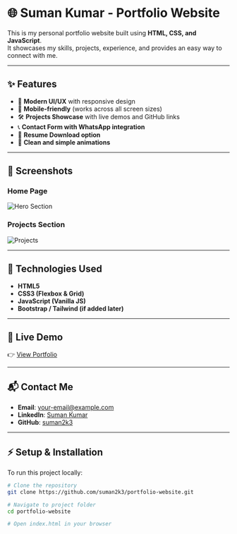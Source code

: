 # 🌐 Suman Kumar - Portfolio Website

This is my personal portfolio website built using **HTML, CSS, and JavaScript**.  
It showcases my skills, projects, experience, and provides an easy way to connect with me.

---

## ✨ Features
- 🎨 **Modern UI/UX** with responsive design  
- 📱 **Mobile-friendly** (works across all screen sizes)  
- 🛠️ **Projects Showcase** with live demos and GitHub links  
- 📞 **Contact Form with WhatsApp integration**  
- 📄 **Resume Download option**  
- 🎯 **Clean and simple animations**  

---

## 📸 Screenshots

### Home Page
![Hero Section](./assets/screenshot-home.png)

### Projects Section
![Projects](./assets/screenshot-projects.png)

---

## 🚀 Technologies Used
- **HTML5**
- **CSS3 (Flexbox & Grid)**
- **JavaScript (Vanilla JS)**
- **Bootstrap / Tailwind (if added later)**

---

## 🔗 Live Demo
👉 [View Portfolio](https://your-username.github.io/your-repo-name/)  

---

## 📬 Contact Me
- **Email**: your-email@example.com  
- **LinkedIn**: [Suman Kumar](https://www.linkedin.com/in/suman-kumar-236b00221/)  
- **GitHub**: [suman2k3](https://github.com/suman2k3)  

---

## ⚡ Setup & Installation
To run this project locally:

```bash
# Clone the repository
git clone https://github.com/suman2k3/portfolio-website.git

# Navigate to project folder
cd portfolio-website

# Open index.html in your browser
